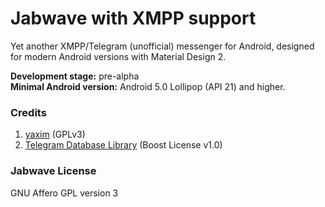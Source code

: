 # Jabwave with XMPP support

Yet another XMPP/Telegram (unofficial) messenger for Android, designed for modern Android versions with Material Design 2.

**Development stage:** pre-alpha\
**Minimal Android version:** Android 5.0 Lollipop (API 21) and higher.

### Credits
1. [yaxim](https://github.com/yaxim-org/yaxim) (GPLv3)
2. [Telegram Database Library](https://github.com/tdlib/td) (Boost License v1.0)

### Jabwave License
GNU Affero GPL version 3
